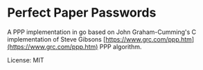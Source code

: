 # Perfect Paper Passwords

A PPP implementation in go based on John Graham-Cumming's C implementation of Steve Gibsons [https://www.grc.com/ppp.htm](https://www.grc.com/ppp.htm) PPP algorithm.

License: MIT
